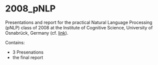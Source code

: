 2008_pNLP
=========

Presentations and report for the practical Natural Language Processing (pNLP) class of 2008 at the Institute of Cognitive Science, University of Osnabrück, Germany (cf. [link](http://www.cogsci.uos.de)).

Contains:
 * 3 Presenations
 * the final report
